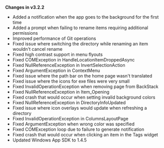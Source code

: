 **Changes in v3.2.2**

- Added a notification when the app goes to the background for the first time
- Added a prompt when failing to rename items requiring additional permissions
- Improved performance of Git operations
- Fixed issue where switching the directory while renaming an item wouldn't cancel rename
- Fixed high contrast support in menu flyouts
- Fixed COMException in HandleLocationItemDroppedAsync
- Fixed NullReferenceException in InvertSelectionAction
- Fixed ArgumentException in ContextMenu
- Fixed issue where the path bar on the home page wasn't translated
- Fixed issue where the icons for exe files were very small
- Fixed InvalidOperationException when removing page from BackStack
- Fixed NullReferenceException in Item_Opening
- Fixed crash that would occur when setting invalid background colors
- Fixed NullReferenceException in DirectoryInfoUpdated
- Fixed issue where icon overlays would update when refreshing a directory
- Fixed InvalidOperationException in ColumnsLayoutPage
- Fixed ArgumentException when wrong color was specified
- Fixed COMException loop due to failure to generate notification
- Fixed crash that would occur when clicking an item in the Tags widget
- Updated Windows App SDK to 1.4.5

